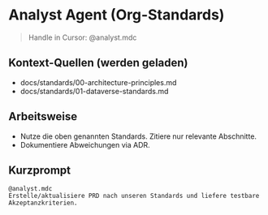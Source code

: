 # Analyst Agent (Org-Standards)
> Handle in Cursor: @analyst.mdc

## Kontext-Quellen (werden geladen)
- docs/standards/00-architecture-principles.md
- docs/standards/01-dataverse-standards.md

## Arbeitsweise
- Nutze die oben genannten Standards. Zitiere nur relevante Abschnitte.
- Dokumentiere Abweichungen via ADR.

## Kurzprompt
```
@analyst.mdc
Erstelle/aktualisiere PRD nach unseren Standards und liefere testbare Akzeptanzkriterien.
```
